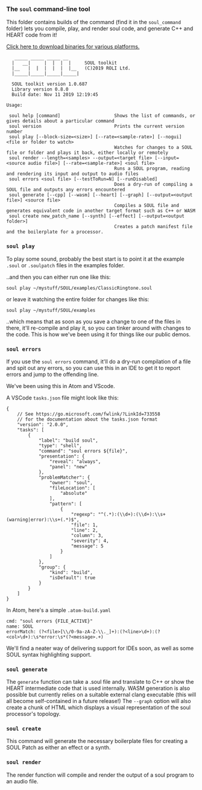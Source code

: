 ### The `soul` command-line tool

This folder contains builds of the command (find it in the `soul_command` folder) lets you compile, play, and render soul code, and generate C++ and HEART code from it!

[Click here to download binaries for various platforms.](https://github.com/soul-lang/SOUL/releases/latest)


```
   _____ _____ _____ __ 
  |   __|     |  |  |  |     SOUL toolkit
  |__   |  |  |  |  |  |__   (C)2019 ROLI Ltd.
  |_____|_____|_____|_____|

  SOUL toolkit version 1.0.687
  Library version 0.8.0
  Build date: Nov 11 2019 12:19:45

Usage:

 soul help [command]                    Shows the list of commands, or gives details about a particular command
 soul version                           Prints the current version number
 soul play [--block-size=<size>] [--rate=<sample-rate>] [--nogui] <file or folder to watch>
                                        Watches for changes to a SOUL file or folder and plays it back, either locally or remotely
 soul render --length=<samples> --output=<target file> [--input=<source audio file>] [--rate=<sample-rate>] <soul file>
                                        Runs a SOUL program, reading and rendering its input and output to audio files
 soul errors <soul file> [--testToRun=N] [--runDisabled]
                                        Does a dry-run of compiling a SOUL file and outputs any errors encountered
 soul generate [--cpp] [--wasm] [--heart] [--graph] [--output=<output file>] <source file>
                                        Compiles a SOUL file and generates equivalent code in another target format such as C++ or WASM
 soul create new_patch_name [--synth] [--effect] [--output=<output folder>]
                                        Creates a patch manifest file and the boilerplate for a processor.
```
### `soul play`

To play some sound, probably the best start is to point it at the example `.soul` or `.soulpatch` files in the examples folder. 

..and then you can either run one like this:

`soul play ~/mystuff/SOUL/examples/ClassicRingtone.soul`

or leave it watching the entire folder for changes like this:

`soul play ~/mystuff/SOUL/examples`

..which means that as soon as you save a change to one of the files in there, it'll re-compile and play it, so you can tinker around with changes to the code. This is how we've been using it for things like our public demos.

### `soul errors`

If you use the `soul errors` command, it'll do a dry-run compilation of a file and spit out any errors, so you can use this in an IDE to get it to report errors and jump to the offending line.

We've been using this in Atom and VScode.

A VSCode `tasks.json` file might look like this:

```
{
    // See https://go.microsoft.com/fwlink/?LinkId=733558
    // for the documentation about the tasks.json format
    "version": "2.0.0",
    "tasks": [
        {
            "label": "build soul",
            "type": "shell",
            "command": "soul errors ${file}",
            "presentation": {
                "reveal": "always",
                "panel": "new"
            },
            "problemMatcher": {
                "owner": "soul",
                "fileLocation": [
                    "absolute"
                ],
                "pattern": [
                    {
                        "regexp": "^(.*):(\\d+):(\\d+):\\s+(warning|error):\\s+(.*)$",
                        "file": 1,
                        "line": 2,
                        "column": 3,
                        "severity": 4,
                        "message": 5
                    }
                ]
            },
            "group": {
                "kind": "build",
                "isDefault": true
            }
        }
    ]
}
```

In Atom, here's a simple `.atom-build.yaml`

```
cmd: "soul errors {FILE_ACTIVE}"
name: SOUL
errorMatch: (?<file>[\\/0-9a-zA-Z-\\._]+):(?<line>\d+):(?<col>\d+):\s*error:\s*(?<message>.+)
```

We'll find a neater way of delivering support for IDEs soon, as well as some SOUL syntax highlighting support.

### `soul generate`

The `generate` function can take a .soul file and translate to C++ or show the HEART intermediate code that is used internally. WASM generation is also possible but currently relies on a suitable external clang executable (this will all become self-contained in a future release!) 
The `--graph` option will also create a chunk of HTML which displays a visual representation of the soul processor's topology.

### `soul create`

This command will generate the necessary boilerplate files for creating a SOUL Patch as either an effect or a synth.

### `soul render`

The render function will compile and render the output of a soul program to an audio file.
